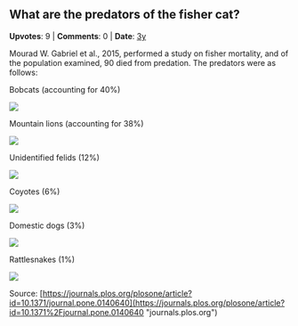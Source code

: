 ## What are the predators of the fisher cat?
    
**Upvotes**: 9 | **Comments**: 0 | **Date**: [3y](https://www.quora.com/What-are-the-predators-of-the-fisher-cat/answer/Gary-Meaney)

Mourad W. Gabriel et al., 2015, performed a study on fisher mortality, and of the population examined, 90 died from predation. The predators were as follows:

Bobcats (accounting for 40%)

![](https://qph.fs.quoracdn.net/main-qimg-5348895bd611358e67c1ae16f93d9158-lq)

Mountain lions (accounting for 38%)

![](https://qph.fs.quoracdn.net/main-qimg-3bb0403b1109eacbd1a7a5986430f689-lq)

Unidentified felids (12%)

![](https://qph.fs.quoracdn.net/main-qimg-10a0e114431cd038e354d427cbca7418-lq)

Coyotes (6%)

![](https://qph.fs.quoracdn.net/main-qimg-208a07b70152ee1b33239c58f6aea7ae-lq)

Domestic dogs (3%)

![](https://qph.fs.quoracdn.net/main-qimg-81f44785ef5735e32f3a70f9a1f5813d-lq)

Rattlesnakes (1%)

![](https://qph.fs.quoracdn.net/main-qimg-9305619c0cd3df020f28bb86ad055c4d-lq)

Source: [https://journals.plos.org/plosone/article?id=10.1371/journal.pone.0140640](https://journals.plos.org/plosone/article?id=10.1371%2Fjournal.pone.0140640 "journals.plos.org")

